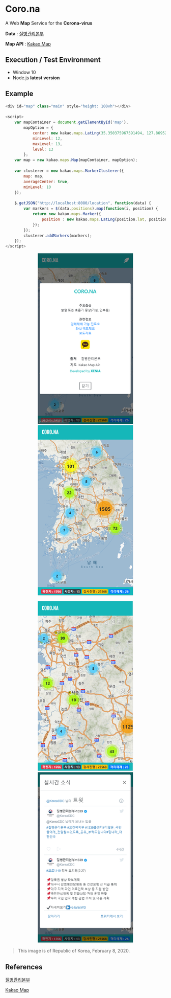 # Coro.na

A Web **Map** Service for the **Corona-virus**

**Data** : [질병관리본부](http://www.cdc.go.kr/index.es?sid=a2)

**Map API** : [Kakao Map](http://apis.map.kakao.com/)

## Execution / Test Environment

- Window 10
- Node.js **latest version**

## Example

```javascript
<div id="map" class="main" style="height: 100vh"></div>

<script>
    var mapContainer = document.getElementById('map'),
        mapOption = { 
            center: new kakao.maps.LatLng(35.350375967591494, 127.86952137759117),
            minLevel: 12,
            maxLevel: 13,
            level: 13
        };
    var map = new kakao.maps.Map(mapContainer, mapOption); 

    var clusterer = new kakao.maps.MarkerClusterer({
        map: map,
        averageCenter: true, 
        minLevel: 10
    });
    
    $.getJSON("http://localhost:8080/location", function(data) {
        var markers = $(data.positions).map(function(i, position) {
            return new kakao.maps.Marker({
                position : new kakao.maps.LatLng(position.lat, position.lng)
            });
        });
        clusterer.addMarkers(markers);
    });  
</script>
```

<p align=center>
  <img width="300px" src="https://github.com/Xenia101/Coro.na/blob/master/img/img4.PNG?raw=true">
  <img width="300px" src="https://github.com/Xenia101/Coro.na/blob/master/img/image.PNG?raw=true">
</p>


<p align=center>
  <img width="300px" src="https://github.com/Xenia101/Coro.na/blob/master/img/img2.PNG?raw=true">
  <img width="300px"src="https://github.com/Xenia101/Coro.na/blob/master/img/img3.PNG?raw=true">
</p>

> This image is of Republic of Korea, February 8, 2020.

## References

[질병관리본부](http://www.cdc.go.kr/index.es?sid=a2)

[Kakao Map](http://apis.map.kakao.com/)
